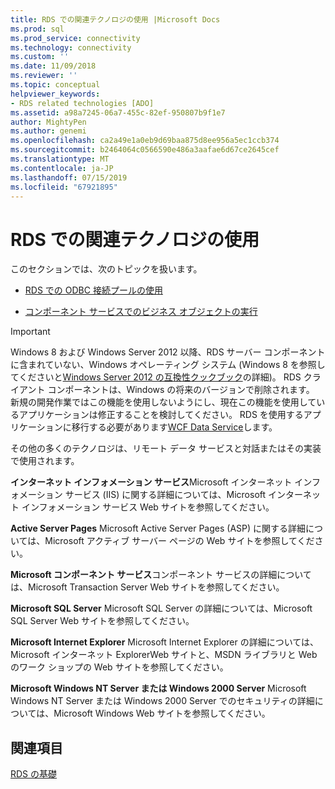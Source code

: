 ```yaml
---
title: RDS での関連テクノロジの使用 |Microsoft Docs
ms.prod: sql
ms.prod_service: connectivity
ms.technology: connectivity
ms.custom: ''
ms.date: 11/09/2018
ms.reviewer: ''
ms.topic: conceptual
helpviewer_keywords:
- RDS related technologies [ADO]
ms.assetid: a98a7245-06a7-455c-82ef-950807b9f1e7
author: MightyPen
ms.author: genemi
ms.openlocfilehash: ca2a49e1a0eb9d69baa875d8ee956a5ec1ccb374
ms.sourcegitcommit: b2464064c0566590e486a3aafae6d67ce2645cef
ms.translationtype: MT
ms.contentlocale: ja-JP
ms.lasthandoff: 07/15/2019
ms.locfileid: "67921895"
---
```

# <a name="using-related-technologies-with-rds"></a>RDS での関連テクノロジの使用
このセクションでは、次のトピックを扱います。  
  
-   [RDS での ODBC 接続プールの使用](../../../ado/guide/remote-data-service/using-rds-with-odbc-connection-pooling.md)  
  
-   [コンポーネント サービスでのビジネス オブジェクトの実行](../../../ado/guide/remote-data-service/running-business-objects-in-component-services.md)  
  
> [!IMPORTANT]
>  Windows 8 および Windows Server 2012 以降、RDS サーバー コンポーネントに含まれていない、Windows オペレーティング システム (Windows 8 を参照してくださいと[Windows Server 2012 の互換性クックブック](https://www.microsoft.com/download/details.aspx?id=27416)の詳細)。 RDS クライアント コンポーネントは、Windows の将来のバージョンで削除されます。 新規の開発作業ではこの機能を使用しないようにし、現在この機能を使用しているアプリケーションは修正することを検討してください。 RDS を使用するアプリケーションに移行する必要があります[WCF Data Service](https://go.microsoft.com/fwlink/?LinkId=199565)します。  
  
 その他の多くのテクノロジは、リモート データ サービスと対話またはその実装で使用されます。  
  
 **インターネット インフォメーション サービス**Microsoft インターネット インフォメーション サービス (IIS) に関する詳細については、Microsoft インターネット インフォメーション サービス Web サイトを参照してください。  
  
 **Active Server Pages** Microsoft Active Server Pages (ASP) に関する詳細については、Microsoft アクティブ サーバー ページの Web サイトを参照してください。  
  
 **Microsoft コンポーネント サービス**コンポーネント サービスの詳細については、Microsoft Transaction Server Web サイトを参照してください。  
  
 **Microsoft SQL Server** Microsoft SQL Server の詳細については、Microsoft SQL Server Web サイトを参照してください。  
  
 **Microsoft Internet Explorer** Microsoft Internet Explorer の詳細については、Microsoft インターネット ExplorerWeb サイトと、MSDN ライブラリと Web のワーク ショップの Web サイトを参照してください。  
  
 **Microsoft Windows NT Server または Windows 2000 Server** Microsoft Windows NT Server または Windows 2000 Server でのセキュリティの詳細については、Microsoft Windows Web サイトを参照してください。  
  
## <a name="see-also"></a>関連項目  
 [RDS の基礎](../../../ado/guide/remote-data-service/rds-fundamentals.md)



